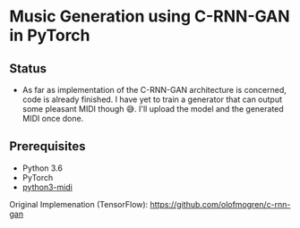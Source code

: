 # Music Generation using C-RNN-GAN in PyTorch

## Status
* As far as implementation of the C-RNN-GAN architecture is concerned, code is already finished. I have yet to train a generator that can output some pleasant MIDI though :sweat_smile:. I'll upload the model and the generated MIDI once done.

## Prerequisites
* Python 3.6
* PyTorch
* [python3-midi](https://github.com/louisabraham/python3-midi)


Original Implemenation (TensorFlow): https://github.com/olofmogren/c-rnn-gan
